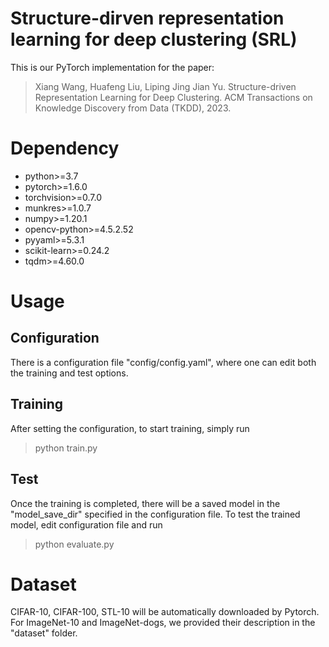# Structure-dirven representation learning for deep clustering (SRL)

This is our PyTorch implementation for the paper:
> Xiang Wang, Huafeng Liu, Liping Jing Jian Yu. Structure-driven Representation Learning for Deep Clustering. ACM Transactions on Knowledge Discovery from Data (TKDD), 2023.


# Dependency

- python>=3.7
- pytorch>=1.6.0
- torchvision>=0.7.0
- munkres>=1.0.7
- numpy>=1.20.1
- opencv-python>=4.5.2.52
- pyyaml>=5.3.1
- scikit-learn>=0.24.2
- tqdm>=4.60.0

# Usage

## Configuration

There is a configuration file "config/config.yaml", where one can edit both the training and test options.

## Training

After setting the configuration, to start training, simply run

> python train.py

## Test

Once the training is completed, there will be a saved model in the "model_save_dir" specified in the configuration file. To test the trained model, edit configuration file and run

> python evaluate.py

# Dataset

CIFAR-10, CIFAR-100, STL-10 will be automatically downloaded by Pytorch. For ImageNet-10 and ImageNet-dogs, we provided their description in the "dataset" folder.
